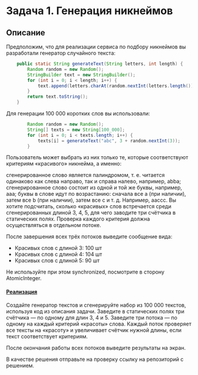 # Задача 1. Генерация никнеймов
## Описание
Предположим, что для реализации сервиса по подбору никнеймов вы разработали генератор случайного текста:

```java
    public static String generateText(String letters, int length) {
        Random random = new Random();
        StringBuilder text = new StringBuilder();
        for (int i = 0; i < length; i++) {
            text.append(letters.charAt(random.nextInt(letters.length())));
        }
        return text.toString();
    }
```

Для генерации 100 000 коротких слов вы использовали:

```java
        Random random = new Random();
        String[] texts = new String[100_000];
        for (int i = 0; i < texts.length; i++) {
            texts[i] = generateText("abc", 3 + random.nextInt(3));
        }
 ```

Пользователь может выбрать из них только те, которые соответствуют критериям «красивого» никнейма, а именно:

сгенерированное слово является палиндромом, т. е. читается одинаково как слева направо, так и справа налево, например, abba;
сгенерированное слово состоит из одной и той же буквы, например, aaa;
буквы в слове идут по возрастанию: сначала все a (при наличии), затем все b (при наличии), затем все c и т. д. Например, aaccc.
Вы хотите подсчитать, сколько «красивых» слов встречается среди сгенерированных длиной 3, 4, 5, для чего заводите три счётчика в статических полях. Проверка каждого критерия должна осуществляться в отдельном потоке.

После завершения всех трёх потоков выведите сообщение вида:

- Красивых слов с длиной 3: 100 шт
- Красивых слов с длиной 4: 104 шт
- Красивых слов с длиной 5: 90 шт

 Не используйте при этом synchronized, посмотрите в сторону AtomicInteger.

####  <u>Реализация</u>
Создайте генератор текстов и сгенерируйте набор из 100 000 текстов, используя код из описания задачи.
Заведите в статических полях три счётчика — по одному для длин 3, 4 и 5.
Заведите три потока — по одному на каждый критерий «красоты» слова. Каждый поток проверяет все тексты на «красоту» и увеличивает счётчик нужной длины, если текст соответствует критериям.

После окончания работы всех потоков выведите результаты на экран.

В качестве решения отправьте на проверку ссылку на репозиторий с решением.